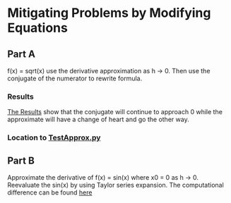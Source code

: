 # Mitigating Problems by Modifying Equations

## Part A
  
  f(x) = sqrt(x) use the derivative approximation as h -> 0. Then use the conjugate of the numerator to rewrite formula.
  
  ### Results
  
  [The Results]() show that the conjugate will continue to approach 0 while the approximate will have a change of heart and go the other way.
  ### Location to [TestApprox.py]()
 
## Part B
  
  Approximate the derivative of f(x) = sin(x) where x0 = 0 as h -> 0. Reevaluate the sin(x) by using Taylor series expansion. The computational difference can be found [here]()

